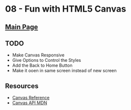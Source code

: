 # 08 - Fun with HTML5 Canvas

## <a href='https://github.com/Mugilan-Codes/javascript-30'>Main Page</a>

## TODO

- Make Canvas Responsive
- Give Options to Control the Styles
- Add the Back to Home Button
- Make it ooen in same screen instead of new screen

## Resources

- [Canvas Reference](https://www.w3schools.com/graphics/canvas_reference.asp)
- [Canvas API MDN](https://developer.mozilla.org/en-US/docs/Web/API/Canvas_API)
